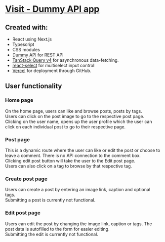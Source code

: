 # [Visit - Dummy API app](https://visit-dummyapi.vercel.app)

## Created with:
- React using Next.js
- Typescript
- CSS modules
- [Dummy API](https://dummyapi.io) for REST API
- [TanStack Query v4](https://tanstack.com/query/latest) for asynchronous data-fetching.
- [react-select](https://react-select.com/home) for multiselect input control
- [Vercel](https://vercel.com) for deployment through GitHub.

## User functionality
### Home page
On the home page, users can like and browse posts, posts by tags.\
Users can click on the post image to go to the respective post page.\
Clicking on the user name, opens up the user profile which the user can click on each individual post to go to their respective page.

### Post page
This is a dynamic route where the user can like or edit the post or choose to leave a comment. There is no API connection to the comment box.\
Clicking edit post button will take the user to the Edit post page.\
Users can also click on a tag to browse by that respective tag.

### Create post page
Users can create a post by entering an image link, caption and optional tags.\
Submitting a post is currently not functional.

### Edit post page
Users can edit the post by changing the image link, caption or tags. The post data is autofilled to the form for easier editing.\
Submitting the edit is currently not functional.